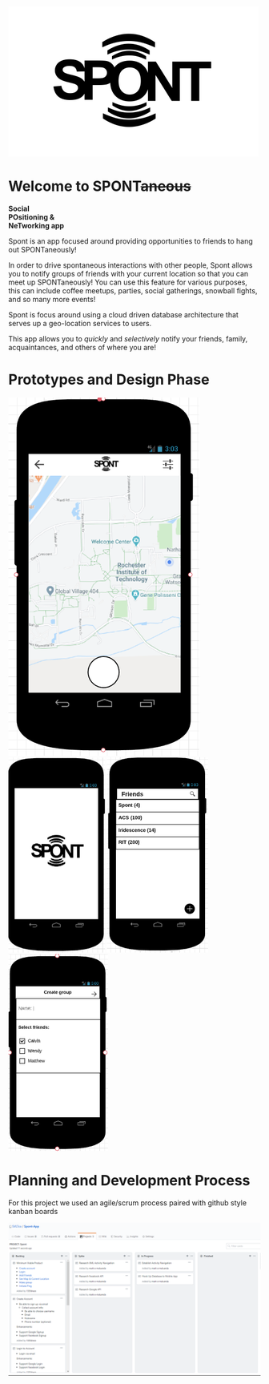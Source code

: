 ![image](https://github.com/SVLTco/Spont-Website/blob/master/assets/spont_logo_ver14.png?raw=true)

# Welcome to SPONT~~aneous~~

**Social**  
**POsitioning &**  
**NeTworking app**  

Spont is an app focused around providing opportunities to friends to hang out SPONTaneously!

In order to drive spontaneous interactions with other people, Spont allows you to notify groups of friends with your current location so that you can meet up SPONTaneously! You can use this feature for various purposes, this can include coffee meetups, parties, social gatherings, snowball fights, and so many more events!

Spont is focus around using a cloud driven database architecture that serves up a geo-location services to users.

This app allows you to _quickly_ and _selectively_ notify your friends, family, acquaintances, and others of where you are!

# Prototypes and Design Phase

![image](https://github.com/SVLTco/Spont-Website/blob/master/assets/maps_view.png?raw=true)  
![image](https://github.com/SVLTco/Spont-Website/blob/master/assets/spont_loading_view.png?raw=true)
![image](https://github.com/SVLTco/Spont-Website/blob/master/assets/friend_view.png?raw=true)
![image](https://github.com/SVLTco/Spont-Website/blob/master/assets/create_group_view.png?raw=true)

# Planning and Development Process

For this project we used an agile/scrum process paired with github style kanban boards

![image](https://github.com/SVLTco/Spont-Website/blob/master/assets/development_process_kanban.png?raw=true)

